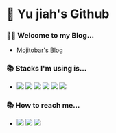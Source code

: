 # 🙇 Yu jiah's Github

### 🧑‍💻 Welcome to my Blog...
- [Mojitobar's Blog](https://mojitobar.github.io/)

### 📚 Stacks I'm using is...
- <img src="https://img.shields.io/badge/Java-007396?logo=Java&logoColor=white"/> <img src="https://img.shields.io/badge/Spring-6DB33F?logo=Spring&logoColor=white"/> <img src="https://img.shields.io/badge/MySQL-4479A1?logo=MySQL&logoColor=white"/> <img src="https://img.shields.io/badge/GitHub-181717?logo=Github&logoColor=white"/> <img src="https://img.shields.io/badge/Slack-4A154B?logo=Slack&logoColor=white"/> <img src="https://img.shields.io/badge/Notion-000000?logo=Notion&logoColor=white"/>

### 📚 How to reach me...
- <img src="https://img.shields.io/badge/Instagram-E4405F?logo=Instagram&logoColor=white"/> <img src="https://img.shields.io/badge/Youtube-FF0000?logo=Youtube&logoColor=white"/> <img src="https://img.shields.io/badge/Facebook-1877F2?logo=Facebook&logoColor=white"/>



